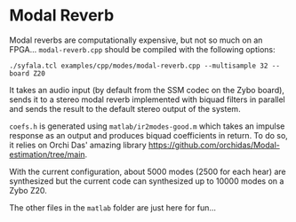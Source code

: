 # Modal Reverb

Modal reverbs are computationally expensive, but not so much on an FPGA... `modal-reverb.cpp` should be compiled with the following options:

```
./syfala.tcl examples/cpp/modes/modal-reverb.cpp --multisample 32 --board Z20
```

It takes an audio input (by default from the SSM codec on the Zybo board), sends it to a stereo modal reverb implemented with biquad filters in parallel and sends the result to the default stereo output of the system.

`coefs.h` is generated using `matlab/ir2modes-good.m` which takes an impulse response as an output and produces biquad coefficients in return. To do so, it relies on Orchi Das' amazing library <https://github.com/orchidas/Modal-estimation/tree/main>.

With the current configuration, about 5000 modes (2500 for each hear) are synthesized but the current code can synthesized up to 10000 modes on a Zybo Z20.

The other files in the `matlab` folder are just here for fun...
